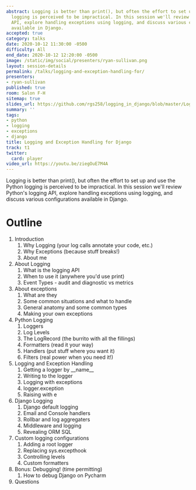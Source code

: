 ```yaml
---
abstract: Logging is better than print(), but often the effort to set up and use Python
  logging is perceived to be impractical. In this session we'll review Python's logging
  API, explore handling exceptions using logging, and discuss various configurations
  available in Django.
accepted: true
category: talks
date: 2020-10-12 11:30:00 -0500
difficulty: All
end_date: 2020-10-12 12:20:00 -0500
image: /static/img/social/presenters/ryan-sullivan.png
layout: session-details
permalink: /talks/logging-and-exception-handling-for/
presenters:
- ryan-sullivan
published: true
room: Salon F-H
sitemap: true
slides_url: https://github.com/rgs258/logging_in_django/blob/master/Logging%20and%20Exception%20Handling%20for%20Django%20V2-20200923.pdf
summary: ''
tags:
- python
- logging
- exceptions
- django
title: Logging and Exception Handling for Django
track: t1
twitter:
  card: player
video_url: https://youtu.be/ziegOuE7M4A
---
```


Logging is better than print(), but often the effort to set up and use the Python logging is perceived to be impractical. In this session we'll review Python's logging API, explore handling exceptions using logging, and discuss various configurations available in Django.

# Outline
1. Introduction
    1. Why Logging (your log calls annotate your code, etc.)
    2. Why Exceptions (because stuff breaks!)
    3. About me
2. About Logging
    1. What is the logging API
    2. When to use it (anywhere you'd use print)
    3. Event Types - audit and diagnostic vs metrics
3. About exceptions
    1. What are they
    2. Some common situations and what to handle
    3. General anatomy and some common types
    4. Making your own exceptions
3. Python Logging
    1. Loggers
    2. Log Levels
    3. The LogRecord (the burrito with all the fillings)
    4. Formatters (read it your way)
    5. Handlers (put stuff where you want it)
    6. Filters (real power when you need it!)
4. Logging and Exception Handling
    1. Getting a logger by \_\_name__
    2. Writing to the logger
    3. Logging with exceptions
    4. logger.exception
    5. Raising with e
4. Django Logging
    1. Django default logging
    2. Email and Console handlers
    3. Rollbar and log aggregaters
    4. Middleware and logging
    5. Revealing ORM SQL
5. Custom logging configurations
    1. Adding a root logger
    2. Replacing sys.excepthook
    3. Controlling levels
    4. Custom formatters
6. Bonus: Debugging! (time permitting)
    1. How to debug Django on Pycharm
7. Questions
